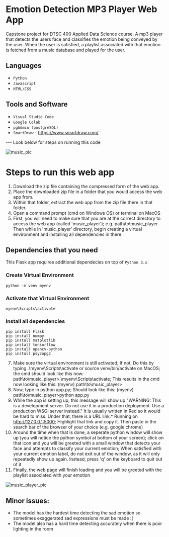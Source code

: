 # Emotion Detection MP3 Player Web App
Capstone project for DTSC 400 Applied Data Science course. A mp3 player that detects the users face and classifies the emotion being conveyed by the user. When the user is satisfied, a playlist associated with that emotion is fetched from a music database and played for the user.

## Languages
* `Python`
* `Javascript`
* `HTML/CSS`
## Tools and Software 
* `Visual Studio Code`
* `Google Colab`
* `pgAdmin (postgreSQL)`
* `SmartDraw` - https://www.smartdraw.com/

--- Look below for steps on running this code 


![music_pic](https://github.com/donyewakefield/emotion_detection_MP3_player/assets/71467135/55ea8599-dc76-4f97-afe2-50aa1506d12f)

# Steps to run this web app
1) Download the zip file containing the compressed form of the web app.
2) Place the downloaded zip file in a folder that you would access the web app from.
3) Within that folder, extract the web app from the zip file there in that folder.
4) Open a command prompt (cmd on Windows OS) or terminal on MacOS
5) First, you will need to make sure that you are at the correct directory to access the web app (called 'music_player'); e.g. path\to\music_player. Then while in 'music_player' directory, begin creating a virtual environment and installing all dependencies in there.
## Dependencies that you need
This Flask app requires additional dependecies on top of `Python 3.x`
### Create Virtual Environment
```
python -m venv myenv
```
### Activate that Virtual Environment
```
myenv\Scripts\activate
```
### Install all dependencies
```
pip install Flask
pip install numpy
pip install matplotlib
pip install tensorflow
pip install opencv-python
pip install psycopg2
```
7) Make sure the virtual environment is still activated; If not, Do this by typing .\myenv\Scripts\activate or source venv/bin/activate on MacOS; the cmd should look like this now: path\to\music_player>.\myenv\Scripts\activate; This results in the cmd now looking like this: (myenv) path\to\music_player>
8) Now, type in python app.py; Should look like this: (myenv) path\to\music_player>python app.py
9) While the app is setting up, this message will show up "WARNING: This is a development server. Do not use it in a production deployment. Use a production WSGI server instead." It is usually written in Red so it would be hard to miss. Under that, there is a URL link:* Running on http://127.0.0.1:5000; Highlight that link and copy it. Then paste in the search bar of the browser of your choice (e.g. google chrome)
10) Around the time when that is done, a seperate python window will show up (you will notice the python symbol at bottom of your screen); click on that icon and you will be greeted with a small window that detects your face and attempts to classify your current emotion; When satisfied with your current emotion label, do not exit out of the window, as it will only repeatedly show up again. Instead, press 'q' on the keyboard to quit out of it
11) Finally, the web page will finish loading and you will be greeted with the playlist associated with your emotion

![music_player_pic](https://github.com/donyewakefield/emotion_detection_MP3_player/assets/71467135/5c2a9e40-9ba1-447d-8a49-b662316bfdb9)
## Minor issues:
* The model has the hardest time detecting the sad emotion so sometimes exaggerated sad expressions must be made :(
* The model also has a hard time detecting accurately when there is poor lighting in the room
